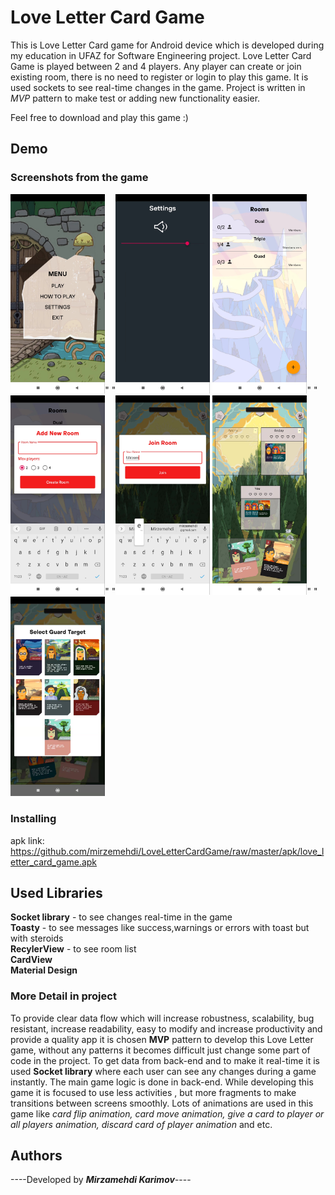 # Love Letter Card Game
This is Love Letter Card game for Android device which is developed  during my education in UFAZ for Software Engineering project.
Love Letter Card Game is played between 2 and 4 players. Any player can create or join existing room, there is no need to register or
login to play this game. It is used sockets to see real-time changes in the game. Project is written in *MVP* pattern to make
test or adding new functionality easier.  

Feel free to download and play this game :)  
   
## Demo   
  
### Screenshots from the game

  
<img src="screenshots/scr1.jpeg" alt="screenshot" height="50%" width="30%">"  "<img src="screenshots/scr2.jpeg" alt="screenshot" height="50%" width="30%">
<img src="screenshots/scr3.jpeg" alt="screenshot" height="50%" width="30%">"  "   
<img src="screenshots/scr4.jpeg" alt="screenshot" height="50%" width="30%">"  "<img src="screenshots/scr5.jpeg" alt="screenshot" height="50%" width="30%">
<img src="screenshots/scr6.jpeg" alt="screenshot" height="50%" width="30%">"  "<img src="screenshots/scr7.jpeg" alt="screenshot" height="50%" width="30%">


### Installing
apk link:  https://github.com/mirzemehdi/LoveLetterCardGame/raw/master/apk/love_letter_card_game.apk


## Used Libraries
**Socket library**  - to see changes real-time in the game  
**Toasty**  - to see messages like success,warnings or errors with toast but with steroids     
**RecylerView** - to see room list   
**CardView**  
**Material Design**  

### More Detail in project
To provide clear data flow which will increase robustness, scalability, bug resistant, increase readability, 
easy to modify and increase productivity and provide a quality app it is chosen **MVP** pattern to develop this Love Letter game,
without any patterns it becomes  difficult just change some part of code in the project. To get data from back-end and to make
it real-time it is used **Socket library** where each user can see any changes during a game instantly. The main game logic is done
in back-end. While developing this game it is focused to use less activities , but more fragments to make transitions between screens smoothly. 
Lots of animations are used in this game like *card flip animation, card move animation, give a card to player or all players animation, 
discard card of player animation* and etc. 


## Authors

----Developed by ***Mirzamehdi Karimov***----





